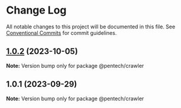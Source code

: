 # Change Log

All notable changes to this project will be documented in this file.
See [Conventional Commits](https://conventionalcommits.org) for commit guidelines.

## [1.0.2](https://github.com/nvqh01/pentech/compare/@pentech/crawler@1.0.1...@pentech/crawler@1.0.2) (2023-10-05)

**Note:** Version bump only for package @pentech/crawler

## 1.0.1 (2023-09-29)

**Note:** Version bump only for package @pentech/crawler
